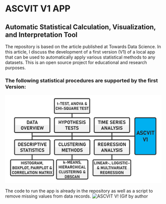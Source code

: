 # ASCVIT V1 APP
## Automatic Statistical Calculation, Visualization, and Interpretation Tool

The repository is based on the article published at Towards Data Science. In this article, I discuss the development of a first version (V1) of a local app that can be used to automatically apply various statistical methods to any datasets. This is an open source project for educational and research purposes.

### The following statistical procedures are supported by the first Version:
![ASCVIT V1 Overview of analysis methods (Image by author)](images/ASCVITV1_Overview.png)

The code to run the app is already in the repository as well as a script to remove missing values from data records.
![ASCVIT V! (Gif by author](images/ASCVITV1.gif)
